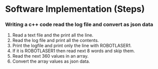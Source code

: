 # Software Implementation (Steps)

### Writing a c++ code read the log file and convert as json data
1. Read a text file and the print all the line.
2. Read the log file and print all the contents.
3. Print the logfile and print only the line with ROBOTLASER1. 
4. If it is ROBOTLASER1 then read next 8 words and skip them.
5. Read the next 360 values in an array.
6. Convert the array values as json data.
